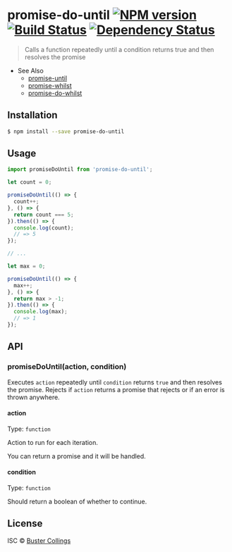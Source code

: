 # promise-do-until [![NPM version][npm-image]][npm-url] [![Build Status][travis-image]][travis-url] [![Dependency Status][daviddm-image]][daviddm-url]
> Calls a function repeatedly until a condition returns true and then resolves the promise

- See Also
  - [promise-until](https://github.com/busterc/promise-until)
  - [promise-whilst](https://github.com/sindresorhus/promise-whilst)
  - [promise-do-whilst](https://github.com/busterc/promise-do-whilst)

## Installation

```sh
$ npm install --save promise-do-until
```

## Usage

```js
import promiseDoUntil from 'promise-do-until';

let count = 0;

promiseDoUntil(() => {
  count++;
}, () => {
  return count === 5;
}).then(() => {
  console.log(count);
  // => 5
});

// ...

let max = 0;

promiseDoUntil(() => {
  max++;
}, () => {
  return max > -1;
}).then(() => {
  console.log(max);
  // => 1
});

```

## API

### promiseDoUntil(action, condition)

Executes `action` repeatedly until `condition` returns `true` and then resolves the promise. Rejects if `action` returns a promise that rejects or if an error is thrown anywhere.

#### action

Type: `function`

Action to run for each iteration.

You can return a promise and it will be handled.

#### condition

Type: `function`

Should return a boolean of whether to continue.

## License

ISC © [Buster Collings]()


[npm-image]: https://badge.fury.io/js/promise-do-until.svg
[npm-url]: https://npmjs.org/package/promise-do-until
[travis-image]: https://travis-ci.org/busterc/promise-do-until.svg?branch=master
[travis-url]: https://travis-ci.org/busterc/promise-do-until
[daviddm-image]: https://david-dm.org/busterc/promise-do-until.svg?theme=shields.io
[daviddm-url]: https://david-dm.org/busterc/promise-do-until
